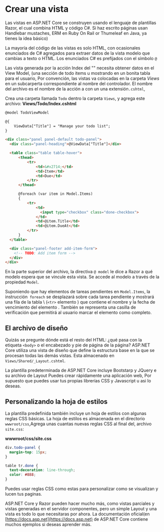 # Crear una vista

Las vistas en ASP.NET Core se construyen usando el lenguaje de plantillas Razor, el cual combina HTML y código C#. Si haz escrito páginas usan Handlebar mustaches, ERM en Ruby On Rail or Thumeleaf en Java, ya tienes la idea básico)

La mayoría del código de las vistas es solo HTML, con ocasionales enunciados de C# agregados para extraer datos de la vista modelo que cambias a texto o HTML. Los enunciados C# es prefijados con el símbolo `@`

Las vista generada por la acción Index del "" necesita obtener datos en el View Model, (una sección de todo items u mostrando en un bonita tabla para el usuario, Por convención, las vistas va colocadas en la carpeta _Views_ en un subcarperta correspondiente al nombre del controlador. El nombre del archivo es el nombre de la acción a con un una extensión`.cshtml`,

Crea una carpeta llamada `Todo` dentro la carpeta `Views`, y agrega este archivo:
**Views/Todo/Index.cshtml**

```html
@model TodoViewModel

@{
    ViewData["Title"] = "Manage your todo list";
}

<div class="panel panel-default todo-panel">
  <div class="panel-heading">@ViewData["Title"]</div>

  <table class="table table-hover">
      <thead>
          <tr>
              <td>&#x2714;</td>
              <td>Item</td>
              <td>Due</td>
          </tr>
      </thead>

      @foreach (var item in Model.Items)
      {
          <tr>
              <td>
                <input type="checkbox" class="done-checkbox">
              </td>
              <td>@item.Title</td>
              <td>@item.DueAt</td>
          </tr>
      }
  </table>

  <div class="panel-footer add-item-form">
    <!-- TODO: Add item form -->
  </div>
</div>
```

En la parte superior del archivo, la directiva `@ model` le dice a Razor a qué modelo espera que se vincule esta vista. Se accede al modelo a través de la propiedad `Model`.

Suponiendo que hay elementos de tareas pendientes en `Model.Items`, la instrucción` foreach` se desplazará sobre cada tarea pendiente y mostrará una fila de la tabla \ (`<tr>` elemento \) que contiene el nombre y la fecha de vencimiento del elemento . También se representa una casilla de verificación que permitirá al usuario marcar el elemento como completo.

## El archivo de diseño
Quizás se pregunte dónde está el resto del HTML: ¿qué pasa con la etiqueta `<body>` o el encabezado y pie de página de la página? ASP.NET Core utiliza una vista de diseño que define la estructura base en la que se procesan todas las demás vistas. Esta almacenado en `Views/Shared/_Layout.cshtml`.

La plantilla predeterminada de ASP.NET Core incluye Bootstarp y JQuery e su archivo de Layout Puedes crear rápidamente una aplicación web, Por supuesto que puedes usar tus propias librerías CSS y Javascript u asi lo deseas.

## Personalizando la hoja de estilos

La plantilla predefinida también incluye un hoja de estilos con algunas reglas CSS básicas. La hoja de estilos es almacenada en el directorio `wwwroot/css`,Agrega unas cuantas nuevas reglas CSS al final del, archivo `site.css`:

**wwwroot/css/site.css**

```css
div.todo-panel {
  margin-top: 15px;
}

table tr.done {
  text-decoration: line-through;
  color: #888;
}
```

Puedes usar reglas CSS como estas para personalizar como se visualizan y lucen tus paginas.

ASP.NET Core y Razor pueden hacer mucho más, como vistas parciales y vistas generadas en el servidor componentes, pero un simple Layout y una vista es todo lo que necesitaras por ahora. La documentación oficial(en [https://docs.asp.net](https://docs.asp.net) de ASP.NET Core contiene muchos ejemplos si deseas aprender más.
